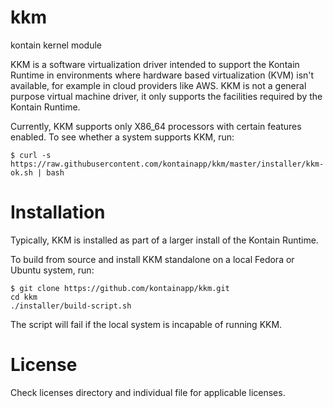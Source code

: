 # kkm
kontain kernel module

KKM is a software virtualization driver intended to support the Kontain Runtime in environments where
hardware based virtualization (KVM) isn't available, for example in cloud providers like AWS. KKM is not
a general purpose virtual machine driver, it only supports the facilities required by the Kontain Runtime.

Currently, KKM supports only X86_64 processors with certain features enabled. To see whether a system supports
KKM, run:
```
$ curl -s https://raw.githubusercontent.com/kontainapp/kkm/master/installer/kkm-ok.sh | bash
```

# Installation

Typically, KKM is installed as part of a larger install of the Kontain Runtime.

To build from source and install KKM standalone on a local Fedora or Ubuntu system, run:

```
$ git clone https://github.com/kontainapp/kkm.git
cd kkm
./installer/build-script.sh

```

The script will fail if the local system is incapable of running KKM.

# License
Check licenses directory and individual file for applicable licenses.
